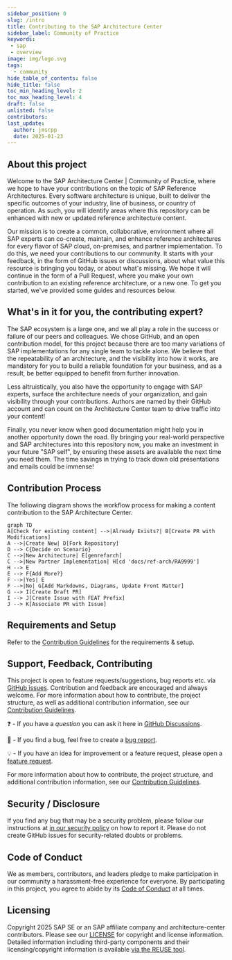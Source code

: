 ```yaml
---
sidebar_position: 0
slug: /intro
title: Contributing to the SAP Architecture Center
sidebar_label: Community of Practice
keywords:
 - sap
 - overview
image: img/logo.svg
tags:
  - community
hide_table_of_contents: false
hide_title: false
toc_min_heading_level: 2
toc_max_heading_level: 4
draft: false
unlisted: false
contributors:
last_update:
  author: jmsrpp
  date: 2025-01-23
---
```


## About this project

Welcome to the SAP Architecture Center | Community of Practice, where we hope to have your contributions on the topic of SAP Reference Architectures. Every software architecture is unique, built to deliver the specific outcomes of your industry, line of business, or country of operation. As such, you will identify areas where this repository can be enhanced with new or updated reference architecture content. 

Our mission is to create a common, collaborative, environment where all SAP experts can co-create, maintain, and enhance reference architectures for every flavor of SAP cloud, on-premises, and partner implementation. To do this, we need your contributions to our community. It starts with your feedback, in the form of GitHub issues or discussions, about what value this resource is bringing you today, or about what's missing. We hope it will continue in the form of a Pull Request, where you make your own contribution to an existing reference architecture, or a new one. To get you started, we've provided some guides and resources below.

## What's in it for you, the contributing expert?

The SAP ecosystem is a large one, and we all play a role in the success or failure of our peers and colleagues. We chose GitHub, and an open contribution model, for this project because there are too many variations of SAP implementations for any single team to tackle alone. We believe that the repeatability of an architecture, and the visibility into how it works, are mandatory for you to build a reliable foundation for your business, and as a result, be better equipped to benefit from further innovation.

Less altruistically, you also have the opportunity to engage with SAP experts, surface the architecture needs of your organization, and gain visibility through your contributions. Authors are named by their GitHub account and can count on the Architecture Center team to drive traffic into your content!

Finally, you never know when good documentation might help you in another opportunity down the road. By bringing your real-world perspective and SAP architectures into this repository now, you make an investment in your future "SAP self", by ensuring these assets are available the next time you need them. The time savings in trying to track down old presentations and emails could be immense!

## Contribution Process

The following diagram shows the workflow process for making a content contribution to the SAP Architecture Center.

```mermaid
graph TD
A[Check for existing content] -->|Already Exists?| B[Create PR with Modifications]
A -->|Create New| D[Fork Repository]
D --> C{Decide on Scenario}
C -->|New Architecture| E[genrefarch]
C -->|New Partner Implementation| H[cd 'docs/ref-arch/RA9999']
H --> E
E --> F{Add More?}
F -->|Yes| E
F -->|No| G[Add Markdowns, Diagrams, Update Front Matter]
G --> I[Create Draft PR]
I --> J[Create Issue with FEAT Prefix]
J --> K[Associate PR with Issue]
```

## Requirements and Setup

Refer to the [Contribution Guidelines](Guidelines/contribution.md) for the requirements & setup.

## Support, Feedback, Contributing

This project is open to feature requests/suggestions, bug reports etc. via [GitHub issues](https://github.com/SAP/architecture-center/issues/new/choose). Contribution and feedback are encouraged and always welcome. For more information about how to contribute, the project structure, as well as additional contribution information, see our [Contribution Guidelines](Guidelines/contribution.md).

❓ - If you have a *question* you can ask it here in [GitHub Discussions](https://github.com/SAP/architecture-center/discussions).

🐞 - If you find a bug, feel free to create a [bug report](https://github.com/SAP/architecture-center/issues/new?assignees=&labels=bug&projects=&template=bug_report.yml&title=%5BBUG%5D).

💡 - If you have an idea for improvement or a feature request, please open a [feature request](https://github.com/SAP/architecture-center/issues/new?assignees=&labels=enhancement&projects=&template=feature_request.yml&title=%5BFEATURE%5D).

For more information about how to contribute, the project structure, and additional contribution information, see our [Contribution Guidelines](Guidelines/contribution.md).


## Security / Disclosure
If you find any bug that may be a security problem, please follow our instructions at [in our security policy](https://github.com/SAP/architecture-center/security/policy) on how to report it. Please do not create GitHub issues for security-related doubts or problems.

## Code of Conduct

We as members, contributors, and leaders pledge to make participation in our community a harassment-free experience for everyone. By participating in this project, you agree to abide by its [Code of Conduct](code-of-conduct.md) at all times.

## Licensing

Copyright 2025 SAP SE or an SAP affiliate company and architecture-center contributors. Please see our [LICENSE](https://github.com/SAP/architecture-center/blob/main/LICENSE) for copyright and license information. Detailed information including third-party components and their licensing/copyright information is available [via the REUSE tool](https://api.reuse.software/info/github.com/SAP/architecture-center).
